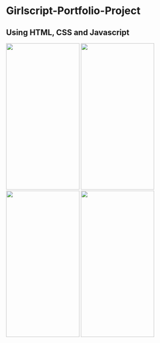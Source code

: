 # Girlscript-Portfolio-Project
## Using HTML, CSS and Javascript

<img src="user-images.githubusercontent.com/52229134/86281249-e23ba800-bbfa-11ea-852d-69f364b4215c.PNG" width="200" height="400" />
<img src="user-images.githubusercontent.com/52229134/86281247-e1a31180-bbfa-11ea-94e7-9ce7c6e2f5e4.PNG" width="200" height="400" />
<img src="https://user-images.githubusercontent.com/52229134/86281238-df40b780-bbfa-11ea-92ce-2cc4b3af9d5f.PNG" width="200" height="400" />
<img src="user-images.githubusercontent.com/52229134/86281251-e2d43e80-bbfa-11ea-9ea5-d16f83873e63.PNG" width="200" height="400" />
